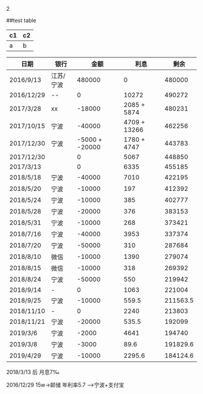 2


##test table

c1 | c2
-|-
a  | b

日期 | 银行 | 金额 | 利息 | 剩余
-|-|-|-|-
2016/9/13 | 江苏/宁波 | 480000 | 0 | 480000
2016/12/29|--| 0 | 10272 | 490272
2017/3/28 | xx  | -18000 | 2085 + 5874 | 480231
2017/10/15 | 宁波 | -40000 | 4709 + 13266 | 462256
2017/12/30 | 宁波 | -5000 + -20000 | 1780 + 4747 | 443783
2017/12/30 |   | 0 | 5067 | 448850
2017/3/13 |   | 0 | 6335 | 455185
2018/5/18 | 宁波 | -40000 | 7010 | 422195
2018/5/20 | 宁波 | -10000 | 197 | 412392
2018/5/24 | 宁波 | -10000 | 385 | 402777
2018/5/28 | 宁波 | -20000 | 376 | 383153
2018/5/31 | 宁波 | -10000 | 268 | 373421
2018/7/16 | 宁波 | -40000 | 3953 | 337374
2018/7/20 | 宁波 | -50000 | 310  | 287684
2018/8/10 | 微信 | -10000 | 1390  | 279074
2018/8/15 | 微信 | -10000 | 318  | 269392
2018/8/24 | 宁波 | -50000 | 550  | 219942
2018/9/14 | - | 0 | 1063  | 221004
2018/9/25 | 宁波 | -10000 | 559.5  | 211563.5
2018/11/10 | - | 0 | 2240  | 213803
2018/11/21 | 宁波 | -20000 | 535.5  | 192099
2019/3/6 | 宁波 | -2000 | 4641  | 194740
2019/3/8 | 宁波 | -3000 | 89.6 | 191829.6
2019/4/29 | 宁波 | -10000 | 2295.6  | 184124.6

2018/3/13 后 月息7‰

2016/12/29 15w->邮储 年利率5.7 -->宁波+支付宝
